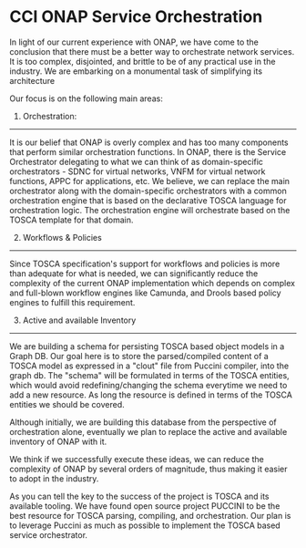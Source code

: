 CCI ONAP Service Orchestration
=============================================================

In light of our current experience with ONAP, we have come to the conclusion that there must be a better way to
orchestrate network services.  It is too complex, disjointed, and brittle to be of any practical use in the industry.
We are embarking on a monumental task of simplifying its architecture

Our focus is on the following main areas:

1. Orchestration:
-----------------

It is our belief that ONAP is overly complex and has too many components that perform similar orchestration functions. In ONAP, there is the Service Orchestrator delegating to what we can think of as domain-specific orchestrators - SDNC for virtual networks, VNFM for virtual network functions, APPC for applications, etc.  We believe, we can replace the main orchestrator along with the domain-specific orchestrators with a common orchestration engine that is based on the declarative TOSCA language for orchestration logic. The orchestration engine will orchestrate based on the TOSCA template for that domain.

2. Workflows & Policies
-----------------------
Since TOSCA specification's support for workflows and policies is more than adequate for what is needed, we can significantly reduce the complexity of the current ONAP implementation which depends on complex and full-blown workflow engines like Camunda, and Drools based policy engines to fulfill this requirement.

3. Active and available Inventory
---------------------------------

We are building a schema for persisting TOSCA based object models in a Graph DB. Our goal here is to store the parsed/compiled content of a TOSCA model as expressed in a "clout" file from Puccini compiler, into the graph db. The "schema" will be formulated in terms of the TOSCA entities, which would avoid redefining/changing the schema everytime we need to add a new resource.  As long the resource is defined in terms of the TOSCA entities we should be covered. 

Although initially, we are building this database from the perspective of orchestration alone, eventually we plan to replace the active and available inventory of ONAP with it.

We think if we successfully execute these ideas, we can reduce the complexity of ONAP by several orders of magnitude, thus making it easier to adopt in the industry.

As you can tell the key to the success of the project is TOSCA and its available tooling.  We have found open source project PUCCINI to be the best resource for TOSCA parsing, compiling, and orchestration. Our plan is to leverage Puccini as much as possible to implement the TOSCA based service orchestrator.
